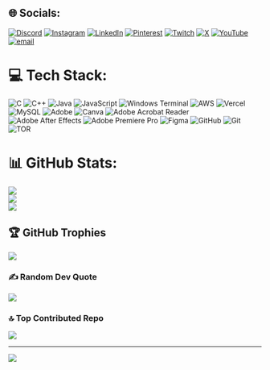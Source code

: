 
## 🌐 Socials:
 [![Discord](https://img.shields.io/badge/Discord-%237289DA.svg?logo=discord&logoColor=white)](https://discord.gg/https://discord.gg/CjH73ZcPkB) [![Instagram](https://img.shields.io/badge/Instagram-%23E4405F.svg?logo=Instagram&logoColor=white)](https://www.instagram.com/chigo._.san/) [![LinkedIn](https://img.shields.io/badge/LinkedIn-%230077B5.svg?logo=linkedin&logoColor=white)](https://www.linkedin.com/in/swastik-yadav-371b57331/) [![Pinterest](https://img.shields.io/badge/Pinterest-%23E60023.svg?logo=Pinterest&logoColor=white)](https://in.pinterest.com/ZECHIGO/) [![Twitch](https://img.shields.io/badge/Twitch-%239146FF.svg?logo=Twitch&logoColor=white)](https://twitch.tv/chigokun) [![X](https://img.shields.io/badge/X-black.svg?logo=X&logoColor=white)](https://x.com/SwastikYad4) [![YouTube](https://img.shields.io/badge/YouTube-%23FF0000.svg?logo=YouTube&logoColor=white)](https://youtube.com/@SwastikYadav-c2n) [![email](https://img.shields.io/badge/Email-D14836?logo=gmail&logoColor=white)](mailto:swastikyadav9b@gmail.com) 

# 💻 Tech Stack:
![C](https://img.shields.io/badge/c-%2300599C.svg?style=for-the-badge&logo=c&logoColor=white) ![C++](https://img.shields.io/badge/c++-%2300599C.svg?style=for-the-badge&logo=c%2B%2B&logoColor=white) ![Java](https://img.shields.io/badge/java-%23ED8B00.svg?style=for-the-badge&logo=openjdk&logoColor=white) ![JavaScript](https://img.shields.io/badge/javascript-%23323330.svg?style=for-the-badge&logo=javascript&logoColor=%23F7DF1E) ![Windows Terminal](https://img.shields.io/badge/Windows%20Terminal-%234D4D4D.svg?style=for-the-badge&logo=windows-terminal&logoColor=white) ![AWS](https://img.shields.io/badge/AWS-%23FF9900.svg?style=for-the-badge&logo=amazon-aws&logoColor=white) ![Vercel](https://img.shields.io/badge/vercel-%23000000.svg?style=for-the-badge&logo=vercel&logoColor=white) ![MySQL](https://img.shields.io/badge/mysql-4479A1.svg?style=for-the-badge&logo=mysql&logoColor=white) ![Adobe](https://img.shields.io/badge/adobe-%23FF0000.svg?style=for-the-badge&logo=adobe&logoColor=white) ![Canva](https://img.shields.io/badge/Canva-%2300C4CC.svg?style=for-the-badge&logo=Canva&logoColor=white) ![Adobe Acrobat Reader](https://img.shields.io/badge/Adobe%20Acrobat%20Reader-EC1C24.svg?style=for-the-badge&logo=Adobe%20Acrobat%20Reader&logoColor=white) ![Adobe After Effects](https://img.shields.io/badge/Adobe%20After%20Effects-9999FF.svg?style=for-the-badge&logo=Adobe%20After%20Effects&logoColor=white) ![Adobe Premiere Pro](https://img.shields.io/badge/Adobe%20Premiere%20Pro-9999FF.svg?style=for-the-badge&logo=Adobe%20Premiere%20Pro&logoColor=white) ![Figma](https://img.shields.io/badge/figma-%23F24E1E.svg?style=for-the-badge&logo=figma&logoColor=white) ![GitHub](https://img.shields.io/badge/github-%23121011.svg?style=for-the-badge&logo=github&logoColor=white) ![Git](https://img.shields.io/badge/git-%23F05033.svg?style=for-the-badge&logo=git&logoColor=white) ![TOR](https://img.shields.io/badge/tor-%237E4798.svg?style=for-the-badge&logo=tor-project&logoColor=white)
# 📊 GitHub Stats:
![](https://github-readme-stats.vercel.app/api?username=Swastik-Yadav&theme=tokyonight&hide_border=false&include_all_commits=true&count_private=false)<br/>
![](https://nirzak-streak-stats.vercel.app/?user=Swastik-Yadav&theme=tokyonight&hide_border=false)<br/>
![](https://github-readme-stats.vercel.app/api/top-langs/?username=Swastik-Yadav&theme=tokyonight&hide_border=false&include_all_commits=true&count_private=false&layout=compact)

## 🏆 GitHub Trophies
![](https://github-profile-trophy.vercel.app/?username=Swastik-Yadav&theme=radical&no-frame=true&no-bg=false&margin-w=4)

### ✍️ Random Dev Quote
![](https://quotes-github-readme.vercel.app/api?type=horizontal&theme=tokyonight)

### 🔝 Top Contributed Repo
![](https://github-contributor-stats.vercel.app/api?username=Swastik-Yadav&limit=5&theme=tokyonight&combine_all_yearly_contributions=true)

---
[![](https://visitcount.itsvg.in/api?id=Swastik-Yadav&icon=10&color=0)](https://visitcount.itsvg.in)

<!-- Proudly created with GPRM ( https://gprm.itsvg.in ) -->
